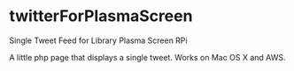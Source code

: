twitterForPlasmaScreen
======================

Single Tweet Feed for Library Plasma Screen RPi

A little php page that displays a single tweet. Works on Mac OS X and AWS. 
